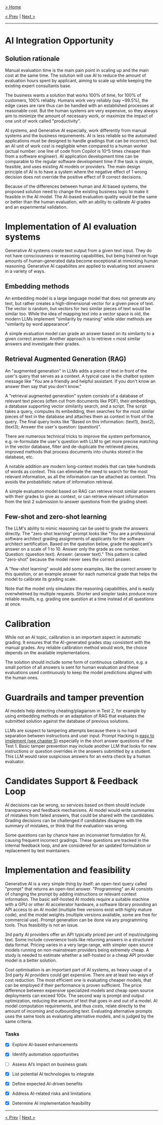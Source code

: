 [> Home](../readme.md)

[< Prev](legacy-system-challenges.md)  |  [Next >](../5.Proposed-solution/readme.md)

---

# AI Integration Opportunity


## Solution rationale

Manual evaluation time is the main pain point in scaling up and the main cost at the same time. The solution will use AI to reduce the amount of evaluation hours spent by applicant, aiming to scale up while keeping the existing expert consultants base. 

The business wants a solution that works 100% of time, for 100% of customers, 100% reliably. Humans work very reliably (say ~99.5%), the edge cases are rare thus can be handled with an established processes at reasonable cost. But the human systems are very expensive, so they always aim to minimize the amount of necessary work, or maximize the impact of one unit of work called "productivity".

AI systems, and Generative AI especially, work differently from manual systems and the business requirements. AI is less reliable so the automated applications must be designed to handle gradings that can be incorrect, but an AI unit of work cost is negligible when compared to a human worker (actual number: one line of code from Copilot is 10^5 times cheaper than from a software engineer). AI application development time can be comparable to the regular software development time if the task is simple, feasible, and uses existing AI models or providers. The main design principle of AI is to have a system where the negative effect of 1 wrong decision does not override the positive effect of 9 correct decisions.

Because of the differences between human and AI based systems, the proposed solution need to change the existing business logic to make it feasible in the AI model. The AI-based evaluation quality would be the same or better than the human evaluation, with an ability to calibrate AI grades and an experimental validation.


# Implementation of AI evaluation systems

Generative AI systems create text output from a given text input. They do not have consciousness or reasoning capabilities, but being trained on huge amounts of human-generated data become exceptional at mimicking human reasoning. Generative AI capabilites are applied to evaluating text answers in a variety of ways.


## Embedding methods

An embedding model is a large language model that does not generate any text, but rather creates a high-dimensional vector for a given piece of text. The vector is random, but vectors for two similar pieces of text would be similar too. While the idea of mapping text into a vector space is old, the modern LLMs implement "similarity by meaning" while older methods are "similarity by word appearance".

A simple evaluation model can grade an answer based on its similarity to a given correct answer. Another approach is to retrieve `n` most similar answers and investigate their grades.


## Retrieval Augmented Generation (RAG)

An "augmented generation" in LLMs adds a piece of text in front of the user's query that serves as a context. A typical case is the chatbot system message like "You are a friendly and helpful assistant. If you don't know an answer then say that you don't know." 

A "retrieval augmented generation" system consists of a database of relevant text pieces (often cut from documents like PDF), their embeddings, a database supporting vector similarity search, and a script. The script takes a query, computes its embedding, then searches for the most similar pieces of text in the database and attaches them as context in front of the query. The final query looks like "Based on this information: (text1), (text2), (text3); Answer the user's question: (question)".

There are numerous technical tricks to improve the system performance, e.g. re-formulate the user's question with LLM to get more precise matching in the vector database, filter and de-duplicate the retrieved pieces, improved methods that process documents into chunks stored in the database, etc.

A notable addition are modern long-context models that can take hundreds of words as context. This can eliminate the need to search for the most relevant information, as all the information can be attached as context. This avoids the probabilistic nature of information retrieval.

A simple evaluation model based on RAG can retrieve most similar answers with their grades to give as context, or can retrieve relevant information from the test 2 submission to answer questions from the grading sheet.


## Few-shot and zero-shot learning

The LLM's ability to mimic reasoning can be used to grade the answers directly. The "zero-shot learning" prompt looks like "You are a professional software architect grading assignments of applicants for the software architect sertification. Based on the question below, grade the applicant's answer on a scale of 1 to 10. Answer only the grade as one number. Question: (question text). Answer: (answer text)." This pattern is called "zero-shot" because the model never sees the correct answer.

A "few-shot learning" would add some examples, like the correct answer to this question, or an example answer for each numerical grade that helps the model to calibrate its grading scale.

Note that the model only simulates the reasoning capabilities, and is easily overwhelmed by multiple requests. Shorter and simpler tasks produce more reliable results, e.g. grading one question at a time instead of all questions at once.


# Calibration

While not an AI topic, calibration is an important aspect in automatic grading. It ensures that the AI-generated grades stay consistent with the manual grades. Any reliable calibration method would work, the choice depends on the available implementations.

The solution should include some form of continuous calibration, e.g. a small portion of all answers is sent for human evaluation and these evaluations used continuously to keep the model predictions aligned with the human ones.


# Guardrails and tamper prevention

AI models help detecting cheating/plagiarism in Test 2, for example by using embedding methods or an adaptation of RAG that evaluates the submitted solution against the database of previous solutions.

LLMs are suspect to tampering attempts because there is no hard separation between instructions and user input. Prompt Hacking is [easy to implement (see chapter 5)](../references.md#llm-hacks) especially in the short answer questions of the Test 1. Basic tamper prevention may include another LLM that looks for new instructions or question overrides in the answers submitted by a student. This LLM would raise suspicious answers for an extra check by a human evaluator.


# Candidates Support & Feedback Loop

AI decisions can be wrong, so services based on them should include transparency and feedback mechanisms. AI model would write summaries of mistakes from failed answers, that could be shared with the candidates. Grading decisions can be challenged if candidates disagree with the summary of mistakes, or think that the evaluation was wrong.

Some questions can by chance have an inconveniet formulation for AI, causing frequent incorrect gradings. These questions are tracked in the internal feedback loop, and are considered for an updated formulation or replacement by test maintainers.


# Implementation and feasibility

Generative AI is a very simple thing by itself: an open-text query called "prompt" that returns an open-text answer. "Programming" an AI consists of changing the prompt by adding instructions or relevant context information. The basic self-hosted AI models require a suitable machine with a GPU or other AI accelerator hardware, a software library providing an API access to an AI model (multiple free versions exist with highly mature code), and the model weights (multiple versions available, some are free for commercial use). Prompt generation can be done via any programming tools. Thus feasibility is not an issue.

3rd party AI providers offer an API typically priced per unit of input/outgoing text. Some include covenience tools like returning answers in a structured data format. Pricing varies in a very large range, with simpler open source models running on non-mainstream providers being extremely cheap. A study is needed to estimate whether a self-hosted or a cheap API provider model is a better solution.


Cost optimisation is an important part of AI systems, as heavy usage of a 3rd party AI providers could get expensive. There are at least two ways of cost reduction. The most efficient one is evaluating cheaper models, that can be employed if their performance is proven sufficient. The price difference between expensive specialized models and cheap open source deployments can exceed 100x. The second way is prompt and output optimization, reducing the amount of text that goes in and out of a model. AI model computation requirements, and thus costs, relate directly to the amount of incoming and outbounding text. Evaluating alternative prompts uses the same tools as evaluating alternative models, and is judged by the same criteria.


### **Tasks**
* [X] Explore AI-based enhancements
* [X] Identify automation opportunities
* [ ] Assess AI’s impact on business goals
* [X] List potential AI technologies to integrate
* [X] Define expected AI-driven benefits
* [X] Address AI-related risks and limitations
* [X] Determine AI implementation feasibility


---

[< Prev](legacy-system-challenges.md)  |  [Next >](../5.Proposed-solution/readme.md)
